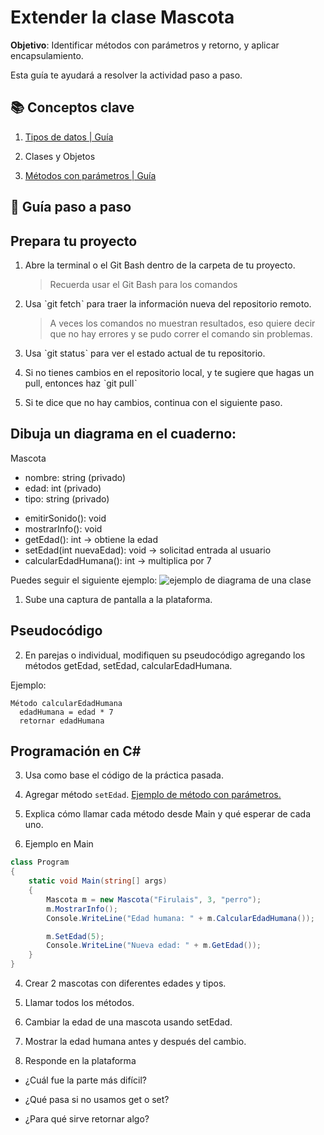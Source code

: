 # Extender la clase Mascota

**Objetivo**: Identificar métodos con parámetros y retorno, y aplicar encapsulamiento.


Esta guía te ayudará a resolver la actividad paso a paso.

## 📚 Conceptos clave

1. [Tipos de datos | Guía](programacion/tiposDatos.md)

1. Clases y Objetos

2. [Métodos con parámetros | Guía](programacion/parametrosMetodos.md)

## 🧠 Guía paso a paso

## Prepara tu proyecto

1. Abre la terminal o el Git Bash dentro de la carpeta de tu proyecto.

	> Recuerda usar el Git Bash para los comandos

2. Usa ˋgit fetchˋ para traer la información nueva del repositorio remoto.

	> A veces los comandos no muestran resultados, eso quiere decir que no hay errores y se pudo correr el comando sin problemas.

3. Usa ˋgit statusˋ para ver el estado actual de tu repositorio.

4. Si no tienes cambios en el repositorio local, y te sugiere que hagas un pull, entonces haz ˋgit pullˋ

5. Si te dice que no hay cambios, continua con el siguiente paso.

## Dibuja un diagrama en el cuaderno:

Mascota

- nombre: string (privado)
- edad: int (privado)
- tipo: string (privado)
+ emitirSonido(): void
+ mostrarInfo(): void
+ getEdad(): int
   -> obtiene la edad
+ setEdad(int nuevaEdad): void
   -> solicitad entrada al usuario
+ calcularEdadHumana(): int
   -> multiplica por 7

Puedes seguir el siguiente ejemplo:
![ejemplo de diagrama de una clase](https://www.juegosterva.com/tutoriales/imagenes/clasesyobjetos.jpg)

1. Sube una captura de pantalla a la plataforma.


## Pseudocódigo

2. En parejas o individual, modifiquen su pseudocódigo agregando los métodos getEdad, setEdad, calcularEdadHumana.

Ejemplo:

```
Método calcularEdadHumana
  edadHumana = edad * 7
  retornar edadHumana
```

## Programación en C#

3. Usa como base el código de la práctica pasada.

2. Agregar método `setEdad`. [Ejemplo de método con parámetros.](../programacion/parametrosMetodos.md)

3. Explica cómo llamar cada método desde Main y qué esperar de cada uno.

2. Ejemplo en Main 

```c#
class Program
{
    static void Main(string[] args)
    {
        Mascota m = new Mascota("Firulais", 3, "perro");
        m.MostrarInfo();
        Console.WriteLine("Edad humana: " + m.CalcularEdadHumana());

        m.SetEdad(5);
        Console.WriteLine("Nueva edad: " + m.GetEdad());
    }
}
```

4. Crear 2 mascotas con diferentes edades y tipos.

5. Llamar todos los métodos. 

6. Cambiar la edad de una mascota usando setEdad.

7. Mostrar la edad humana antes y después del cambio.

8. Responde en la plataforma

-   ¿Cuál fue la parte más difícil?

- ¿Qué pasa si no usamos get o set?

- ¿Para qué sirve retornar algo?

